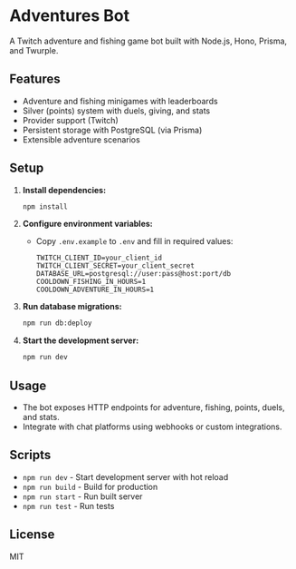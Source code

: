 # Adventures Bot

A Twitch adventure and fishing game bot built with Node.js,
Hono, Prisma, and Twurple.

## Features

- Adventure and fishing minigames with leaderboards
- Silver (points) system with duels, giving, and stats
- Provider support (Twitch)
- Persistent storage with PostgreSQL (via Prisma)
- Extensible adventure scenarios

## Setup

1. **Install dependencies:**
   ```bash
   npm install
   ```

2. **Configure environment variables:**
   - Copy `.env.example` to `.env` and fill in required values:
     ```
     TWITCH_CLIENT_ID=your_client_id
     TWITCH_CLIENT_SECRET=your_client_secret
     DATABASE_URL=postgresql://user:pass@host:port/db
     COOLDOWN_FISHING_IN_HOURS=1
     COOLDOWN_ADVENTURE_IN_HOURS=1
     ```

3. **Run database migrations:**
   ```bash
   npm run db:deploy
   ```

4. **Start the development server:**
   ```bash
   npm run dev
   ```

## Usage

- The bot exposes HTTP endpoints for adventure, fishing, points, duels, and
  stats.
- Integrate with chat platforms using webhooks or custom integrations.

## Scripts

- `npm run dev` - Start development server with hot reload
- `npm run build` - Build for production
- `npm run start` - Run built server
- `npm run test` - Run tests

## License

MIT
